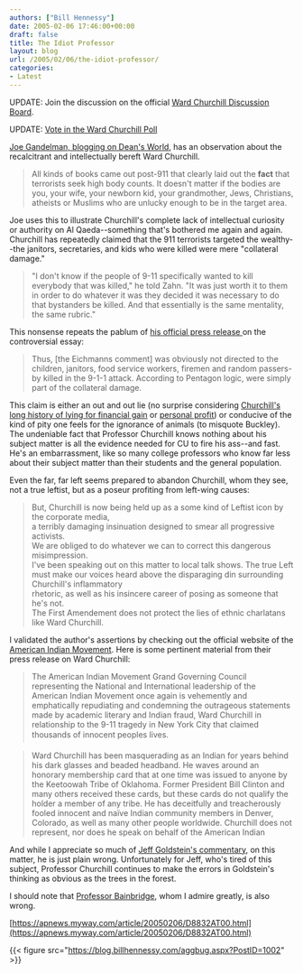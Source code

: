 ```yaml
---
authors: ["Bill Hennessy"]
date: 2005-02-06 17:46:00+00:00
draft: false
title: The Idiot Professor
layout: blog
url: /2005/02/06/the-idiot-professor/
categories:
- Latest
---
```


UPDATE: Join the discussion on the official [Ward Churchill Discussion Board](https://blog.billhennessy.com/forums/24/ShowForum.aspx).




UPDATE: [Vote in the Ward Churchill Poll](https://blog.billhennessy.com/forums/1005/ShowPost.aspx)




[Joe Gandelman, blogging on Dean's World](https://www.deanesmay.com/posts/1107707559.shtml), has an observation about the recalcitrant and intellectually bereft Ward Churchill.




> 

> 
> All kinds of books came out post-911 that clearly laid out the **fact** that terrorists seek high body counts. It doesn't matter if the bodies are you, your wife, your newborn kid, your grandmother, Jews, Christians, atheists or Muslims who are unlucky enough to be in the target area. 
> 
> 




Joe uses this to illustrate Churchill's complete lack of intellectual curiosity or authority on Al Qaeda--something that's bothered me again and again. Churchill has repeatedly claimed that the 911 terrorists targeted the wealthy--the janitors, secretaries, and kids who were killed were mere "collateral damage."




> 

> 
> "I don't know if the people of 9-11 specifically wanted to kill everybody that was killed," he told Zahn. "It was just worth it to them in order to do whatever it was they decided it was necessary to do that bystanders be killed. And that essentially is the same mentality, the same rubric."
> 
> 




This nonsense repeats the pablum of [his official press release ](https://www.colorado.edu/EthnicStudies/press_releases/ward_churchill_013105.html)on the controversial essay:




> 

> 
> Thus, [the Eichmanns comment] was obviously not directed to the children, janitors, food service workers, firemen and random passers-by killed in the 9-1-1 attack. According to Pentagon logic, were simply part of the collateral damage.
> 
> 




This claim is either an out and out lie (no surprise considering [Churchill's long history of lying for financial gain](https://www.rockymountainnews.com/drmn/local/article/0,1299,DRMN_15_3519179,00.html) or [personal profit](https://colorado.indymedia.org/newswire/display/10083/index.php)) or conducive of the kind of pity one feels for the ignorance of animals (to misquote Buckley). The undeniable fact that Professor Churchill knows nothing about his subject matter is all the evidence needed for CU to fire his ass--and fast. He's an embarrassment, like so many college professors who know far less about their subject matter than their students and the general population.




Even the far, far left seems prepared to abandon Churchill, whom they see, not a true leftist, but as a poseur profiting from left-wing causes:




> 

> 
> But, Churchill is now being held up as a some kind of Leftist icon by the corporate media,   
a terribly damaging insinuation designed to smear all progressive activists.   
We are obliged to do whatever we can to correct this dangerous misimpression.   
I've been speaking out on this matter to local talk shows. The true Left   
must make our voices heard above the disparaging din surrounding Churchill's inflammatory   
rhetoric, as well as his insincere career of posing as someone that he's not.   
The First Amendement does not protect the lies of ethnic charlatans like Ward Churchill.   

> 
> 




I validated the author's assertions by checking out the official website of the [American Indian Movement](https://www.aimovement.org/moipr/churchill05.html). Here is some pertinent material from their press release on Ward Churchill:




> 

> 
> The American Indian Movement Grand Governing Council representing the National and International leadership of the American Indian Movement once again is vehemently and emphatically repudiating and condemning the outrageous statements made by academic literary and Indian fraud, Ward Churchill in relationship to the 9-11 tragedy in New York City that claimed thousands of innocent peoples lives. 
> 
> 

> 
> Ward Churchill has been masquerading as an Indian for years behind his dark glasses and beaded headband. He waves around an honorary membership card that at one time was issued to anyone by the Keetoowah Tribe of Oklahoma. Former President Bill Clinton and many others received these cards, but these cards do not qualify the holder a member of any tribe. He has deceitfully and treacherously fooled innocent and naïve Indian community members in Denver, Colorado, as well as many other people worldwide. Churchill does not represent, nor does he speak on behalf of the American Indian
> 
> 




And while I appreciate so much of [Jeff Goldstein's commentary](https://www.celluloid-wisdom.com/pw/index.php?/weblog/entry/17843), on this matter, he is just plain wrong. Unfortunately for Jeff, who's tired of this subject, Professor Churchill continues to make the errors in Goldstein's thinking as obvious as the trees in the forest. 




I should note that [Professor Bainbridge](https://www.professorbainbridge.com/2005/02/voltaire_and_wa.html), whom I admire greatly, is also wrong.




[https://apnews.myway.com/article/20050206/D8832AT00.html](https://apnews.myway.com/article/20050206/D8832AT00.html)







{{< figure src="https://blog.billhennessy.com/aggbug.aspx?PostID=1002" >}}

